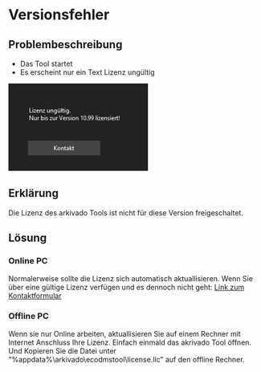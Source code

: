 # Versionsfehler


## Problembeschreibung

- Das Tool startet 
- Es erscheint nur ein Text Lizenz ungültig


![alt Fehlermeldung](<img/arkivado Fehlermeldung Lizenz nur bis version.png>)



## Erklärung

Die Lizenz des  arkivado Tools ist nicht für diese Version freigeschaltet. 

## Lösung 

### Online PC

Normalerweise sollte die Lizenz sich automatisch aktuallisieren. 
Wenn Sie über eine gültige Lizenz verfügen und es dennoch nicht geht: [Link zum Kontaktformular](https://www.schlumberger.digital/#Kontaktformular_Startseite)


### Offline PC

Wenn sie nur Online arbeiten, aktuallisieren Sie auf einem Rechner mit Internet Anschluss Ihre Lizenz. 
Einfach einmald das akrivado Tool öffnen.  Und Kopieren Sie die Datei unter
"%appdata%\arkivado\ecodmstool\license.lic" auf den offline Rechner. 

